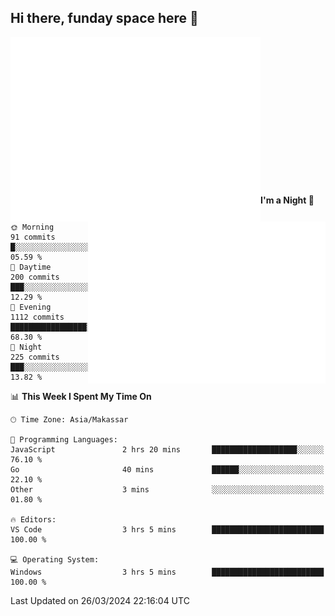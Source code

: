 ## Hi there, funday space here 🚀

<img align="left" width="400" alt="🌞" src="https://raw.githubusercontent.com/fhasnur/fhasnur/master/general.svg?token=ATQS65TR7ETTG5RLJUDIDBLBN34HE">
<img align="right" width="380" alt="🌞" src="https://raw.githubusercontent.com/fhasnur/fhasnur/master/statistics.svg?token=ATQS65TR7ETTG5RLJUDIDBLBN34HE">

<br><br><br><br><br><br><br><br><br><br><br><br><br><br>

<!--START_SECTION:waka-->
**I'm a Night 🦉** 

```text
🌞 Morning                91 commits          █░░░░░░░░░░░░░░░░░░░░░░░░   05.59 % 
🌆 Daytime                200 commits         ███░░░░░░░░░░░░░░░░░░░░░░   12.29 % 
🌃 Evening                1112 commits        █████████████████░░░░░░░░   68.30 % 
🌙 Night                  225 commits         ███░░░░░░░░░░░░░░░░░░░░░░   13.82 % 
```


📊 **This Week I Spent My Time On** 

```text
🕑︎ Time Zone: Asia/Makassar

💬 Programming Languages: 
JavaScript               2 hrs 20 mins       ███████████████████░░░░░░   76.10 % 
Go                       40 mins             ██████░░░░░░░░░░░░░░░░░░░   22.10 % 
Other                    3 mins              ░░░░░░░░░░░░░░░░░░░░░░░░░   01.80 % 

🔥 Editors: 
VS Code                  3 hrs 5 mins        █████████████████████████   100.00 % 

💻 Operating System: 
Windows                  3 hrs 5 mins        █████████████████████████   100.00 % 
```


 Last Updated on 26/03/2024 22:16:04 UTC
<!--END_SECTION:waka-->
